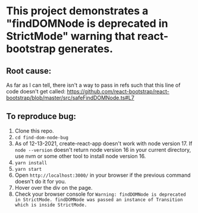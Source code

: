 # This project demonstrates a "findDOMNode is deprecated in StrictMode" warning that react-bootstrap generates.

## Root cause:
As far as I can tell, there isn't a way to pass in refs such that this line of code doesn't get called:
https://github.com/react-bootstrap/react-bootstrap/blob/master/src/safeFindDOMNode.ts#L7

## To reproduce bug:
1. Clone this repo.
2. `cd find-dom-node-bug`
3. As of 12-13-2021, create-react-app doesn't work with node version 17. If `node --version` doesn't return node version 16 in your current directory, use nvm or some other tool to install node version 16.
4. `yarn install`
5. `yarn start`
6. Open `http://localhost:3000/` in your browser if the previous command doesn't do it for you.
7. Hover over the div on the page.
8. Check your browser console for `Warning: findDOMNode is deprecated in StrictMode. findDOMNode was passed an instance of Transition which is inside StrictMode.`
